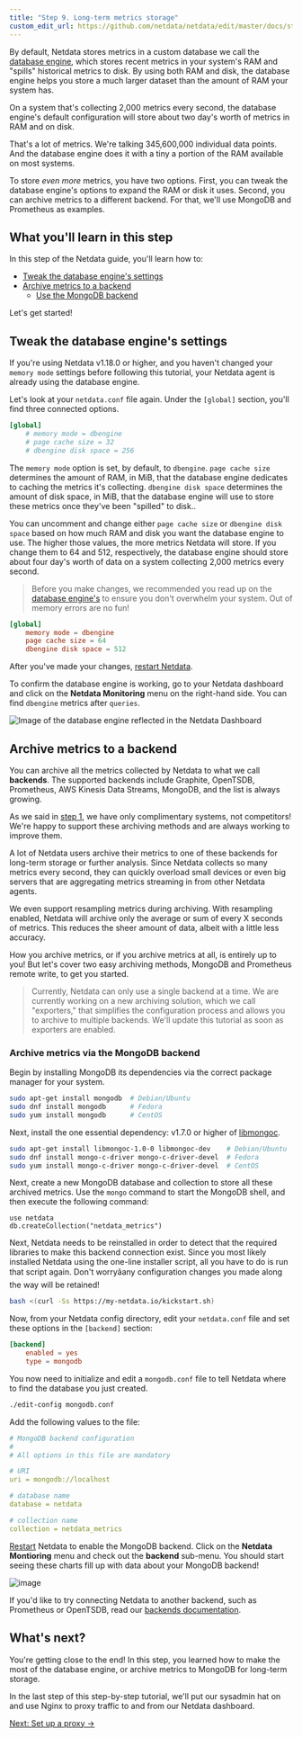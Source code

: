 ```yaml
---
title: "Step 9. Long-term metrics storage"
custom_edit_url: https://github.com/netdata/netdata/edit/master/docs/step-by-step/step-09.md
---
```




By default, Netdata stores metrics in a custom database we call the [database engine](/docs/agent/database/engine), which
stores recent metrics in your system's RAM and "spills" historical metrics to disk. By using both RAM and disk, the
database engine helps you store a much larger dataset than the amount of RAM your system has.

On a system that's collecting 2,000 metrics every second, the database engine's default configuration will store about
two day's worth of metrics in RAM and on disk.

That's a lot of metrics. We're talking 345,600,000 individual data points. And the database engine does it with a tiny
a portion of the RAM available on most systems.

To store _even more_ metrics, you have two options. First, you can tweak the database engine's options to expand the RAM
or disk it uses. Second, you can archive metrics to a different backend. For that, we'll use MongoDB and Prometheus as
examples.

## What you'll learn in this step

In this step of the Netdata guide, you'll learn how to:

-   [Tweak the database engine's settings](#tweak-the-database-engines-settings)
-   [Archive metrics to a backend](#archive-metrics-to-a-backend)
    -   [Use the MongoDB backend](#archive-metrics-via-the-mongodb-backend)

Let's get started!

## Tweak the database engine's settings

If you're using Netdata v1.18.0 or higher, and you haven't changed your `memory mode` settings before following this
tutorial, your Netdata agent is already using the database engine.

Let's look at your `netdata.conf` file again. Under the `[global]` section, you'll find three connected options.

```conf
[global]
    # memory mode = dbengine
    # page cache size = 32
    # dbengine disk space = 256
```

The `memory mode` option is set, by default, to `dbengine`. `page cache size` determines the amount of RAM, in MiB, that
the database engine dedicates to caching the metrics it's collecting. `dbengine disk space` determines the amount of
disk space, in MiB, that the database engine will use to store these metrics once they've been "spilled" to disk..

You can uncomment and change either `page cache size` or `dbengine disk space` based on how much RAM and disk you want
the database engine to use. The higher those values, the more metrics Netdata will store. If you change them to 64 and
512, respectively, the database engine should store about four day's worth of data on a system collecting 2,000 metrics
every second.

> Before you make changes, we recommended you read up on the [database
> engine's](/docs/agent/database/engine#memory-requirements) to ensure you don't overwhelm your system. Out of memory
> errors are no fun!

```conf
[global]
    memory mode = dbengine
    page cache size = 64
    dbengine disk space = 512
```

After you've made your changes, [restart Netdata](/docs/agent/getting-started#start-stop-and-restart-netdata).

To confirm the database engine is working, go to your Netdata dashboard and click on the **Netdata Monitoring** menu on
the right-hand side. You can find `dbengine` metrics after `queries`.

![Image of the database engine reflected in the Netdata
Dashboard](https://user-images.githubusercontent.com/12263278/64781383-9c71fe00-d55a-11e9-962b-efd5558efbae.png)

## Archive metrics to a backend

You can archive all the metrics collected by Netdata to what we call **backends**. The supported backends include
Graphite, OpenTSDB, Prometheus, AWS Kinesis Data Streams, MongoDB, and the list is always growing.

As we said in [step 1](/docs/agent/step-by-step/step-01), we have only complimentary systems, not competitors! We're happy
to support these archiving methods and are always working to improve them.

A lot of Netdata users archive their metrics to one of these backends for long-term storage or further analysis. Since
Netdata collects so many metrics every second, they can quickly overload small devices or even big servers that are
aggregating metrics streaming in from other Netdata agents.

We even support resampling metrics during archiving. With resampling enabled, Netdata will archive only the average or
sum of every X seconds of metrics. This reduces the sheer amount of data, albeit with a little less accuracy.

How you archive metrics, or if you archive metrics at all, is entirely up to you! But let's cover two easy archiving
methods, MongoDB and Prometheus remote write, to get you started.

> Currently, Netdata can only use a single backend at a time. We are currently working on a new archiving solution,
> which we call "exporters," that simplifies the configuration process and allows you to archive to multiple backends.
> We'll update this tutorial as soon as exporters are enabled.

### Archive metrics via the MongoDB backend

Begin by installing MongoDB its dependencies via the correct package manager for your system.

```bash
sudo apt-get install mongodb  # Debian/Ubuntu
sudo dnf install mongodb      # Fedora
sudo yum install mongodb      # CentOS
```

Next, install the one essential dependency: v1.7.0 or higher of
[libmongoc](http://mongoc.org/libmongoc/current/installing.html).

```bash
sudo apt-get install libmongoc-1.0-0 libmongoc-dev    # Debian/Ubuntu
sudo dnf install mongo-c-driver mongo-c-driver-devel  # Fedora
sudo yum install mongo-c-driver mongo-c-driver-devel  # CentOS
```

Next, create a new MongoDB database and collection to store all these archived metrics. Use the `mongo` command to start
the MongoDB shell, and then execute the following command:

```mongodb
use netdata
db.createCollection("netdata_metrics")
```

Next, Netdata needs to be reinstalled in order to detect that the required libraries to make this backend connection
exist. Since you most likely installed Netdata using the one-line installer script, all you have to do is run that
script again. Don't worryâany configuration changes you made along the way will be retained!

```bash
bash <(curl -Ss https://my-netdata.io/kickstart.sh)
```

Now, from your Netdata config directory, edit your `netdata.conf` file and set these options in the `[backend]` section:

```conf
[backend]
    enabled = yes
    type = mongodb
```

You now need to initialize and edit a `mongodb.conf` file to tell Netdata where to find the database you just created.

```sh
./edit-config mongodb.conf
```

Add the following values to the file:

```yaml
# MongoDB backend configuration
#
# All options in this file are mandatory

# URI
uri = mongodb://localhost

# database name
database = netdata

# collection name
collection = netdata_metrics
```

[Restart](/docs/agent/getting-started#start-stop-and-restart-netdata) Netdata to enable the MongoDB backend. Click on the
**Netdata Montioring** menu and check out the **backend** sub-menu. You should start seeing these charts fill up with
data about your MongoDB backend!

![image](https://user-images.githubusercontent.com/1153921/70443852-25171200-1a56-11ea-8be3-494544b1c295.png)

If you'd like to try connecting Netdata to another backend, such as Prometheus or OpenTSDB, read our [backends
documentation](/docs/agent/backends).

## What's next?

You're getting close to the end! In this step, you learned how to make the most of the database engine, or archive
metrics to MongoDB for long-term storage.

In the last step of this step-by-step tutorial, we'll put our sysadmin hat on and use Nginx to proxy traffic to and from
our Netdata dashboard.

[Next: Set up a proxy &rarr;](/docs/agent/step-by-step/step-10)
